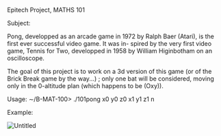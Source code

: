 Epitech Project, MATHS 101

Subject:

Pong, developped as an arcade game in 1972 by Ralph Baer (Atari), is the first ever successful video game. It was in- spired by the very first video game, Tennis for Two, developped in 1958 by William Higinbotham on an oscilloscope.

The goal of this project is to work on a 3d version of this game (or of the Brick Break game by the way...) ; only one bat will be considered, moving only in the 0-altitude plan (which happens to be (Oxy)).

Usage: ∼/B-MAT-100> ./101pong x0 y0 z0 x1 y1 z1 n

Example:

![Untitled](https://user-images.githubusercontent.com/65818912/158443257-081d0048-699c-4e55-9a4c-4466b4b1dc4b.png)
